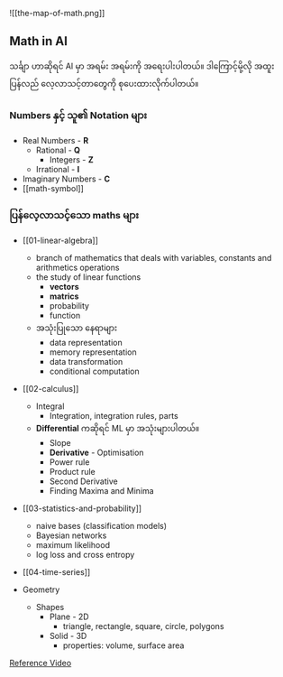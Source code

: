 ![[the-map-of-math.png]]

Math in AI
----
သင်္ချာ ဟာဆိုရင် AI မှာ အရမ်း အရမ်းကို  အရေးပါးပါတယ်။ ဒါကြောင့်မို့လို အထူးပြန်လည် လေ့လာသင့်တာတွေကို စုပေးထားလိုက်ပါတယ်။

### Numbers နှင့် သူ၏ Notation များ

- Real Numbers - **R** 
	- Rational - **Q**
		- Integers - **Z**
	- Irrational - **I**
- Imaginary Numbers - **C** 
- [[math-symbol]]

### ပြန်လေ့လာသင့်သော maths များ

- [[01-linear-algebra]]
	- branch of mathematics that deals with variables, constants and arithmetics operations
	- the study of linear functions
		- **vectors**
		- **matrics**
		- probability
		- function
	- အသုံးပြုသော နေရာများ
		- data representation
		- memory representation
		- data transformation
		- conditional computation
	
- [[02-calculus]]
	- Integral
		- Integration, integration rules, parts
	- **Differential** ကဆိုရင် ML မှာ အသုံးများပါတယ်။
		- Slope
		- **Derivative** - Optimisation 
		- Power rule
		- Product rule
		- Second Derivative
		- Finding Maxima and Minima
		
- [[03-statistics-and-probability]]
	- naive bases (classification models)
	- Bayesian networks
	- maximum likelihood 
	- log loss and cross entropy
- [[04-time-series]]
	 
 - Geometry
	- Shapes
		- Plane - 2D
			- triangle, rectangle, square, circle, polygons
		- Solid - 3D
			- properties: volume, surface area

[Reference Video](https://youtu.be/1_whbsgZrPU)